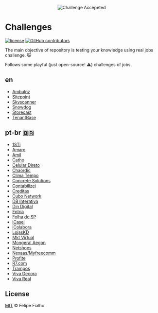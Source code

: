 <p align="center"><img src="https://cloud.githubusercontent.com/assets/3603793/23482593/669e9444-feae-11e6-9b6b-d1a53faf984a.png" alt="Challenge Accepeted"></p>

# Challenges

[![license](https://img.shields.io/github/license/LFeh/frontend-challenges.svg)](./license.md)
[![GitHub contributors](https://img.shields.io/github/contributors/LFeh/frontend-challenges.svg)](https://github.com/LFeh/frontend-challenges/graphs/contributors)

The main objective of repository is testing your knowledge using real jobs challenge. :smiley_cat:

Follows some playful (just open-source! :warning:) challenges of jobs.

## en

- [Ambulnz](https://github.com/AmbulnzLLC/frontend-challenge)
- [Sitepoint](https://github.com/sitepoint/frontend-test)
- [Skyscanner](https://github.com/Skyscanner/frontend-recruitment-test)
- [Snowdog](https://github.com/SnowdogApps/front-end-recruitment-test)
- [Storecast](https://github.com/storecast/frontend-challenge)
- [TenantBase](https://github.com/TenantBase/frontend-challenge)

## pt-br 🇧🇷

- [1STi](https://github.com/1STi/desafio-frontend/blob/master/README.md)
- [Amaro](https://github.com/amarofashion/front-end-challenge)
- [Amil](https://github.com/DevAmil/frontend-test)
- [Catho](https://github.com/catho/frontend-test)
- [Celular Direto](https://github.com/celular-direto/layout-front-end)
- [Chaordic](https://github.com/chaordic/frontend-intern-challenge)
- [Clima Tempo](https://github.com/climatempo/challenge-accepted)
- [Concrete Solutions](https://github.com/concretesolutions/recrutamento-fe)
- [Contabilizei](https://github.com/contabilizei/front-end-teste)
- [Creditas](https://github.com/Creditas/challenge/tree/master/frontend)
- [Cubo Network](https://github.com/cubonetwork/front-end-challenge)
- [DB Interativa](https://github.com/dbrinterativa/desafio_frontend)
- [Din Digital](https://github.com/dindigital/teste-frontend-2017)
- [Entria](https://github.com/entria/vagas/blob/master/challenge.md)
- [Folha de SP](https://github.com/FolhaSP/front-end-test)
- [iCasei](https://github.com/icasei/teste-front-end)
- [iColabora](https://github.com/iColabora/teste-front-end-developer)
- [LojasKD](https://github.com/lojaskd/frontend-challenge)
- [Mkt Virtual](https://github.com/mktvirtual/front-end-test-wordpress)
- [Mongeral Aegon](https://github.com/MongeralAegonDigital/front-end-trabalhe-na-mad)
- [Netshoes](https://github.com/netshoes/front-end-recruitment)
- [Nexaas/Myfreecomm](https://github.com/myfreecomm/desafio-design-01)
- [Profite](https://github.com/arthurgimenes/teste-profite)
- [R7.com](https://github.com/r7com/frontend-test)
- [Trampos](https://github.com/trampos/glowing-octo-batman)
- [Viva Decora](https://github.com/vivadecora/front-end-teste)
- [Viva Real](https://github.com/vivareal/code-challenge/blob/master/frontend.md)

## License

[MIT](/LICENSE) &copy; Felipe Fialho
